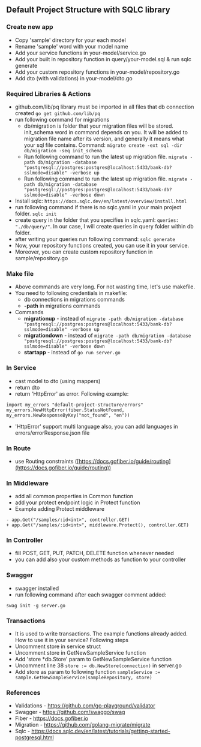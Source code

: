 
## Default Project Structure with SQLC library

### Create new app

* Copy 'sample' directory for your each model
* Rename 'sample' word with your model name
* Add your service functions in your-model/service.go
* Add your built in repository function in query/your-model.sql & run sqlc generate
* Add your custom repository functions in your-model/repository.go
* Add dto (with validations) in your-model/dto.go

### Required Libraries & Actions
* github.com/lib/pq library must be imported in all files that db connection created
```go get github.com/lib/pq```
* run following command for migrations
  * db/migration is folder that your migration files will be stored. init_schema word in command depends on you. It will be added to migration file name after its version, and generally it means what your sql file contains. Command:
  ```migrate create -ext sql -dir db/migration -seq init_schema ```
  * Run following command to run the latest up migration file.
  ```migrate -path db/migration -database "postgresql://postgres:postgres@localhost:5433/bank-db?sslmode=disable" -verbose up```
  * Run following command to run the latest up migration file.
  ```migrate -path db/migration -database "postgresql://postgres:postgres@localhost:5433/bank-db?sslmode=disable" -verbose down```
* Install sqlc:
  ```https://docs.sqlc.dev/en/latest/overview/install.html```
* run following command if there is no sqlc.yaml in your main project folder. 
```sqlc init```
* create query in the folder that you specifies in sqlc.yaml: ```queries: "./db/query/"```. In our case, I will create queries in query folder within db folder.
* after writing your queries run following command:
```sqlc generate```
* Now, your repository functions created, you can use it in your service.
* Moreover, you can create custom repository function in sample/repository.go

### Make file
* Above commands are very long. For not wasting time, let's use makefile.
* You need to following credentials in makefile:
  * db connections in migrations commands
  * **-path** in migrations commands
* Commands
  * **migrationup** - instead of ```migrate -path db/migration -database "postgresql://postgres:postgres@localhost:5433/bank-db?sslmode=disable" -verbose up```
  * **migrationdown** - instead of ```migrate -path db/migration -database "postgresql://postgres:postgres@localhost:5433/bank-db?sslmode=disable" -verbose down```
  * **startapp** - instead of ```go run server.go```

### In Service
* cast model to dto (using mappers)
* return dto
* return 'HttpError' as error. Following example:
```
import my_errors "default-project-structure/errors"
my_errors.NewHttpError(fiber.StatusNotFound, my_errors.NewResponseByKey("not_found", "en"))
```
* 'HttpError' support multi language also, you can add languages in errors/errorResponse.json file

### In Route
* use Routing constraints ([https://docs.gofiber.io/guide/routing](https://docs.gofiber.io/guide/routing))


### In Middleware
* add all common properties in Common function
* add your protect endpoint logic in Protect function
* Example adding Protect middleware
```
- app.Get("/samples/:id<int>", controller.GET)
+ app.Get("/samples/:id<int>", middleware.Protect(), controller.GET)
```

### In Controller
* fill POST, GET, PUT, PATCH, DELETE function whenever needed
* you can add also your custom methods as function to your controller


### Swagger
* swagger installed
* run following command after each swagger comment added:
```
swag init -g server.go
```


### Transactions
* It is used to write transactions. The example functions already added. How to use it in your service? Following steps
* Uncomment store in service struct
* Uncomment store in GetNewSampleService function
* Add 'store *db.Store' param to GetNewSampleService function
* Uncomment line 38 ```store := db.NewStore(connection)``` in server.go
* Add store as param to following function ```sampleService := sample.GetNewSampleService(sampleRepository, store)```

### References
* Validations - https://github.com/go-playground/validator
* Swagger - https://github.com/swaggo/swag
* Fiber - https://docs.gofiber.io
* Migration - https://github.com/golang-migrate/migrate
* Sqlc - https://docs.sqlc.dev/en/latest/tutorials/getting-started-postgresql.html